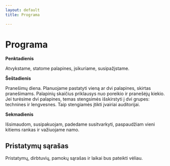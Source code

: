 ```yaml
---
layout: default
title: Programa

---
```

# Programa

**Penktadienis**

Atvykstame, statome palapines, įsikuriame, susipažįstame.

**Šeštadienis**

Pranešimų diena.  Planuojame pastatyti vieną ar dvi palapines, skirtas
pranešimams. Palapinių skaičius priklausys nuo poreikio ir pranešėjų kiekio.
Jei turėsime dvi palapines, temas stengsimės išskirstyti į dvi grupes:
technines ir lengvesnes. Taip stengiamės įtikti įvairiai auditorijai.

**Sekmadienis**

Išsimaudom, susipakuojam, padedame susitvarkyti, paspaudžiam vieni kitiems
rankas ir važiuojame namo.

## Pristatymų sąrašas

Pristatymų, dirbtuvių, pamokų sąrašas ir laikai bus pateikti vėliau.

